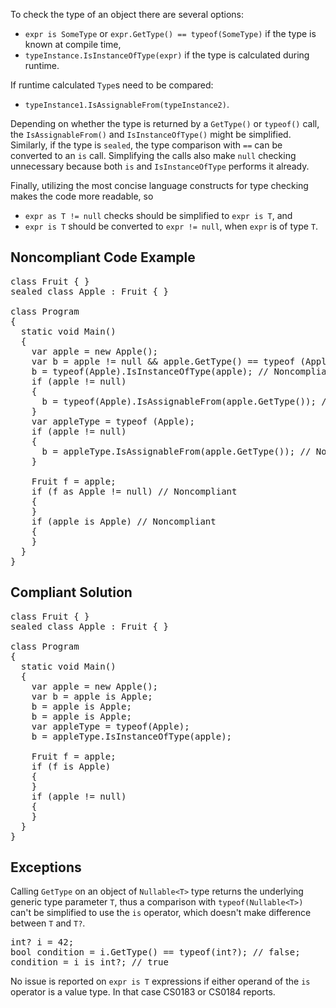 To check the type of an object there are several options:

*   `expr is SomeType` or `expr.GetType() == typeof(SomeType)` if the type is known at compile time,
*   `typeInstance.IsInstanceOfType(expr)` if the type is calculated during runtime.

If runtime calculated `Type`s need to be compared:

*   `typeInstance1.IsAssignableFrom(typeInstance2)`.

Depending on whether the type is returned by a `GetType()` or `typeof()` call, the `IsAssignableFrom()` and
`IsInstanceOfType()` might be simplified. Similarly, if the type is `sealed`, the type comparison with `==` can be
converted to an `is` call. Simplifying the calls also make `null` checking unnecessary because both `is` and
`IsInstanceOfType` performs it already.

Finally, utilizing the most concise language constructs for type checking makes the code more readable, so

*   `expr as T != null` checks should be simplified to `expr is T`, and
*   `expr is T` should be converted to `expr != null`, when `expr` is of type `T`.

## Noncompliant Code Example

<pre>
class Fruit { }
sealed class Apple : Fruit { }

class Program
{
  static void Main()
  {
    var apple = new Apple();
    var b = apple != null &amp;&amp; apple.GetType() == typeof (Apple); // Noncompliant
    b = typeof(Apple).IsInstanceOfType(apple); // Noncompliant
    if (apple != null)
    {
      b = typeof(Apple).IsAssignableFrom(apple.GetType()); // Noncompliant
    }
    var appleType = typeof (Apple);
    if (apple != null)
    {
      b = appleType.IsAssignableFrom(apple.GetType()); // Noncompliant
    }

    Fruit f = apple;
    if (f as Apple != null) // Noncompliant
    {
    }
    if (apple is Apple) // Noncompliant
    {
    }
  }
}
</pre>

## Compliant Solution

<pre>
class Fruit { }
sealed class Apple : Fruit { }

class Program
{
  static void Main()
  {
    var apple = new Apple();
    var b = apple is Apple;
    b = apple is Apple;
    b = apple is Apple;
    var appleType = typeof(Apple);
    b = appleType.IsInstanceOfType(apple);

    Fruit f = apple;
    if (f is Apple)
    {
    }
    if (apple != null)
    {
    }
  }
}
</pre>

## Exceptions

Calling `GetType` on an object of `Nullable<T>` type returns the underlying generic type parameter `T`, thus
a comparison with `typeof(Nullable<T>)` can't be simplified to use the `is` operator, which doesn't make difference
between `T` and `T?`.

<pre>
int? i = 42;
bool condition = i.GetType() == typeof(int?); // false;
condition = i is int?; // true
</pre>

No issue is reported on `expr is T` expressions if either operand of the `is` operator is a value type. In that case CS0183
or CS0184 reports.